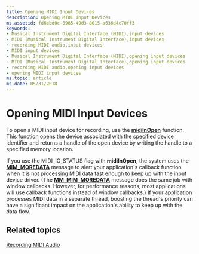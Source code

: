 ```yaml
---
title: Opening MIDI Input Devices
description: Opening MIDI Input Devices
ms.assetid: fd6ebd0c-6985-49d3-8015-a636d4c70ff3
keywords:
- Musical Instrument Digital Interface (MIDI),input devices
- MIDI (Musical Instrument Digital Interface),input devices
- recording MIDI audio,input devices
- MIDI input devices
- Musical Instrument Digital Interface (MIDI),opening input devices
- MIDI (Musical Instrument Digital Interface),opening input devices
- recording MIDI audio,opening input devices
- opening MIDI input devices
ms.topic: article
ms.date: 05/31/2018
---
```


# Opening MIDI Input Devices

To open a MIDI input device for recording, use the [**midiInOpen**](https://msdn.microsoft.com/library/Dd798458(v=VS.85).aspx) function. This function opens the device associated with the specified device identifier and returns a handle of the open device by writing the handle to a specified memory location.

If you use the MIDI\_IO\_STATUS flag with **midiInOpen**, the system uses the [**MIM\_MOREDATA**](mim-moredata.md) message to alert your application's callback function when it is not processing MIDI data fast enough to keep up with the input device driver. (The [**MM\_MIM\_MOREDATA**](mm-mim-moredata.md) message does the same job with window callbacks. However, for performance reasons, most applications will use callback functions instead of window callbacks.) If your application processes MIDI data in a separate thread, boosting the thread's priority can have a significant impact on the application's ability to keep up with the data flow.

## Related topics

<dl> <dt>

[Recording MIDI Audio](recording-midi-audio.md)
</dt> </dl>

 

 




